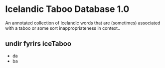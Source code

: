 # Icelandic Taboo Database 1.0
An annotated collection of Icelandic words that are (sometimes) associated with a taboo or some sort inappropriateness in context..

## undir fyrirs iceTaboo

* da
* ba
